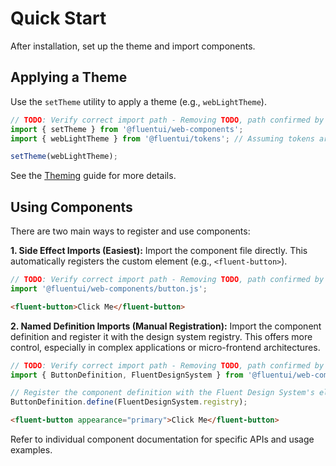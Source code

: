 # Quick Start

After installation, set up the theme and import components.

## Applying a Theme

Use the `setTheme` utility to apply a theme (e.g., `webLightTheme`).

```javascript
// TODO: Verify correct import path - Removing TODO, path confirmed by Storybook
import { setTheme } from '@fluentui/web-components';
import { webLightTheme } from '@fluentui/tokens'; // Assuming tokens are installed

setTheme(webLightTheme);
```

See the [Theming](./../concepts/theming.md) guide for more details.

## Using Components

There are two main ways to register and use components:

**1. Side Effect Imports (Easiest):**
Import the component file directly. This automatically registers the custom element (e.g., `<fluent-button>`).

```javascript
// TODO: Verify correct import path - Removing TODO, path confirmed by Storybook
import '@fluentui/web-components/button.js';
```

```html
<fluent-button>Click Me</fluent-button>
```

**2. Named Definition Imports (Manual Registration):**
Import the component definition and register it with the design system registry. This offers more control, especially in complex applications or micro-frontend architectures.

```javascript
// TODO: Verify correct import path - Removing TODO, path confirmed by Storybook
import { ButtonDefinition, FluentDesignSystem } from '@fluentui/web-components';

// Register the component definition with the Fluent Design System's element registry
ButtonDefinition.define(FluentDesignSystem.registry);
```

```html
<fluent-button appearance="primary">Click Me</fluent-button>
```

Refer to individual component documentation for specific APIs and usage examples.

